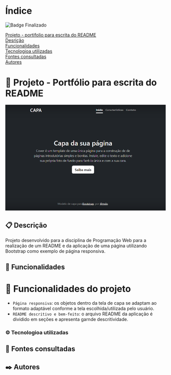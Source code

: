 # Índice

 ![Badge Finalizado](http://img.shields.io/static/v1?label=STATUS&message=EM%20DESENVOLVIMENTO&color=GREEN&style=for-the-badge)

[ Projeto - portifolio para escrita do README](#projeto---portifolio-para-escrita-do-readme)  
[Desrição](#descri%C3%A7%C3%A3o)  
[Funcionalidades](#funcionalidades)  
[Tecnologioa utilizadas](#tecnologioa-utilizadas)  
[Fontes consultadas](#fontes-consultadas)  
[Autores](#autores)  

# 🚀 Projeto - Portfólio para escrita do README
![image](img/capa.png)

## 📋 Descrição

 Projeto desenvolvido para a disciplina de Programação Web para a realização de um README e da aplicação de uma página utilizando Bootstrap como exemplo de página responsiva.

## 🔧 Funcionalidades

 # :hammer: Funcionalidades do projeto

- `Página responsiva`: os objetos dentro da tela de capa se adaptam ao formato adaptável conforme a tela escolhida/utilizada pelo usuário.
- `README descritivo e bem-feito`: o arquivo README da aplicação é dividido em seções e apresenta garnde descritividade.


### ⚙️ Tecnologioa utilizadas

 

## 📄 Fontes consultadas

 

## ✒️ Autores